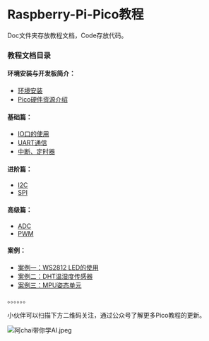 # Raspberry-Pi-Pico教程

Doc文件夹存放教程文档，Code存放代码。



### 教程文档目录

#### 环境安装与开发板简介：

- [环境安装](https://github.com/zihan987/Raspberry-Pi-Pico/blob/main/Doc/%E7%8E%AF%E5%A2%83%E6%90%AD%E5%BB%BA%E4%B8%8E%E7%AE%80%E4%BB%8B/Pico%E5%BC%80%E5%8F%91%E7%8E%AF%E5%A2%83%E5%AE%89%E8%A3%85.md)
- [Pico硬件资源介绍](https://github.com/zihan987/Raspberry-Pi-Pico/blob/main/Doc/%E7%8E%AF%E5%A2%83%E6%90%AD%E5%BB%BA%E4%B8%8E%E7%AE%80%E4%BB%8B/Pico%E7%A1%AC%E4%BB%B6%E8%B5%84%E6%BA%90%E4%BB%8B%E7%BB%8D.md)

#### 基础篇：

- [IO口的使用](https://github.com/zihan987/Raspberry-Pi-Pico/blob/main/Doc/%E5%9F%BA%E7%A1%80%E7%AF%87/IO%E4%BD%BF%E7%94%A8.md)
- [UART通信](https://github.com/zihan987/Raspberry-Pi-Pico/blob/main/Doc/%E5%9F%BA%E7%A1%80%E7%AF%87/UART.md)
- [中断、定时器](https://github.com/zihan987/Raspberry-Pi-Pico/blob/main/Doc/%E5%9F%BA%E7%A1%80%E7%AF%87/%E4%B8%AD%E6%96%AD%E3%80%81%E5%AE%9A%E6%97%B6%E5%99%A8.md)

#### 进阶篇：

- [I2C](https://github.com/zihan987/Raspberry-Pi-Pico/blob/main/Doc/%E8%BF%9B%E9%98%B6%E7%AF%87/I2C.md)
- [SPI](https://github.com/zihan987/Raspberry-Pi-Pico/blob/main/Doc/%E8%BF%9B%E9%98%B6%E7%AF%87/SPI.md)

#### 高级篇：

- [ADC](https://github.com/zihan987/Raspberry-Pi-Pico/blob/main/Doc/%E9%AB%98%E7%BA%A7%E7%AF%87/ADC.md)
- [PWM](https://github.com/zihan987/Raspberry-Pi-Pico/blob/main/Doc/%E9%AB%98%E7%BA%A7%E7%AF%87/PWM.md)

#### 案例：

- [案例一：WS2812 LED的使用](https://github.com/zihan987/Raspberry-Pi-Pico/tree/main/Doc/%E6%A1%88%E4%BE%8B/%E6%A1%88%E4%BE%8B%E4%B8%80%EF%BC%9AWS2812%20LED)
- [案例二：DHT温湿度传感器](https://github.com/zihan987/Raspberry-Pi-Pico/tree/main/Doc/%E6%A1%88%E4%BE%8B/%E6%A1%88%E4%BE%8B%E4%B8%89%EF%BC%9AMPU%E5%A7%BF%E6%80%81%E4%BC%A0%E6%84%9F%E5%99%A8)
- [案例三：MPU姿态单元](https://github.com/zihan987/Raspberry-Pi-Pico/tree/main/Doc/%E6%A1%88%E4%BE%8B/%E6%A1%88%E4%BE%8B%E4%BA%8C%EF%BC%9ADHT%E6%B8%A9%E6%B9%BF%E5%BA%A6%E4%BC%A0%E6%84%9F%E5%99%A8)

。。。。。。

小伙伴可以扫描下方二维码关注，通过公众号了解更多Pico教程的更新。

![阿chai带你学AI.jpeg](https://github.com/zihan987/Raspberry-Pi-Pico/blob/main/images/%E9%98%BFchai%E5%B8%A6%E4%BD%A0%E5%AD%A6AI.jpeg?raw=true)
